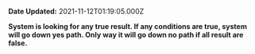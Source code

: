 **Date Updated:** 2021-11-12T01:19:05.000Z
  
  
**System is looking for any true result. If any conditions are true, system will go down yes path. Only way it will go down no path if all result are false.**
  
  